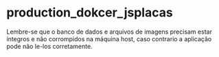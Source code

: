 # production_dokcer_jsplacas

Lembre-se que o banco de dados e arquivos de imagens precisam estar íntegros e não corrompidos na máquina host, caso contrario a aplicação pode não le-los corretamente.
